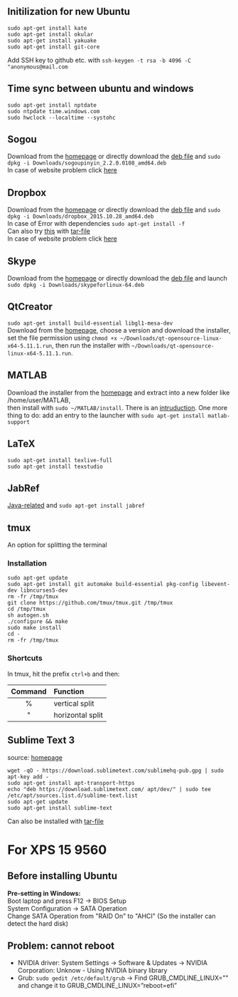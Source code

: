 ## Initilization for new Ubuntu
```
sudo apt-get install kate
sudo apt-get install okular
sudo apt-get install yakuake
sudo apt-get install git-core
```
Add SSH key to github etc. with ```ssh-keygen -t rsa -b 4096 -C "anonymous@mail.com```

## Time sync between ubuntu and windows

```
sudo apt-get install nptdate
sudo ntpdate time.windows.com
sudo hwclock --localtime --systohc
```

## Sogou

Download from the [homepage](https://pinyin.sogou.com/linux/?r=pinyin) or directly download the [deb file](http://cdn2.ime.sogou.com/dl/index/1524572264/sogoupinyin_2.2.0.0108_amd64.deb?st=zJbjTyOEj5URSDHKoqOZ3A&e=1539533248&fn=sogoupinyin_2.2.0.0108_amd64.deb) and ```sudo dpkg -i Downloads/sogoupinyin_2.2.0.0108_amd64.deb```    
In case of website problem click [here](https://github.com/robinloujun/Tipps/blob/master/Files/sogoupinyin_2.2.0.0108_amd64.deb?raw=true)

## Dropbox

Download from the [homepage](https://www.dropbox.com/de/install-linux) or directly download the [deb file](https://www.dropbox.com/download?dl=packages/ubuntu/dropbox_2015.10.28_amd64.deb) and ```sudo dpkg -i Downloads/dropbox_2015.10.28_amd64.deb```  
In case of Error with dependencies ```sudo apt-get install -f```  
Can also try [this](https://www.dropbox.com/de/help/desktop-web/linux-commands) with [tar-file](https://github.com/robinloujun/Tipps/blob/master/Files/nautilus-dropbox-1.6.2.tar.bz2)  
In case of website problem click [here](https://github.com/robinloujun/Tipps/blob/master/Files/dropbox_2015.10.28_amd64.deb?raw=true)

## Skype

Download from the [homepage](https://www.skype.com/en/get-skype/) or directly download the [deb file](https://go.skype.com/skypeforlinux-64.deb) and launch ```sudo dpkg -i Downloads/skypeforlinux-64.deb```

## QtCreator

`sudo apt-get install build-essential libgl1-mesa-dev`  
Download from the [homepage](http://download.qt.io/official_releases/qt/), choose a version and download the installer, set the file permission using `chmod +x ~/Downloads/qt-opensource-linux-x64-5.11.1.run`, then run the installer with `~/Downloads/qt-opensource-linux-x64-5.11.1.run`.

## MATLAB

Download the installer from the [homepage](https://de.mathworks.com/downloads/web_downloads) and extract into a new folder like /home/user/MATLAB,   
then install with ```sudo ~/MATLAB/install```. There is an [intruduction](https://de.mathworks.com/help/install/ug/install-mathworks-software.html).
One more thing to do: add an entry to the launcher with ```sudo apt-get install matlab-support```

## LaTeX

```
sudo apt-get install texlive-full
sudo apt-get install texstudio
```

## JabRef

[Java-related](http://help.jabref.org/en/Installation#verify-java-installation) and `sudo apt-get install jabref`

## tmux
An option for splitting the terminal
### Installation

```
sudo apt-get update
sudo apt-get install git automake build-essential pkg-config libevent-dev libncurses5-dev
rm -fr /tmp/tmux
git clone https://github.com/tmux/tmux.git /tmp/tmux
cd /tmp/tmux
sh autogen.sh
./configure && make
sudo make install
cd -
rm -fr /tmp/tmux
```

### Shortcuts

In tmux, hit the prefix `ctrl+b` and then:

<center>
  
  |Command|Function|
  |:---:|:---|
  |% | vertical split|
  |" | horizontal split|

</center>

## Sublime Text 3

source: [homepage](https://www.sublimetext.com/docs/3/linux_repositories.html#apt)

```
wget -qO - https://download.sublimetext.com/sublimehq-pub.gpg | sudo apt-key add -
sudo apt-get install apt-transport-https
echo "deb https://download.sublimetext.com/ apt/dev/" | sudo tee /etc/apt/sources.list.d/sublime-text.list
sudo apt-get update
sudo apt-get install sublime-text
```
Can also be installed with [tar-file](https://download.sublimetext.com/sublime_text_3_build_3143_x64.tar.bz2)

# For XPS 15 9560

## Before installing Ubuntu
**Pre-setting in Windows:**      
Boot laptop and press F12 -> BIOS Setup    
System Configuration -> SATA Operation    
Change SATA Operation from "RAID On" to "AHCI" (So the installer can detect the hard disk)

## Problem: cannot reboot

- NVIDIA driver: System Settings -> Software & Updates -> NVIDIA Corporation: Unknow - Using NVIDIA binary library
- Grub: `sudo gedit /etc/default/grub` -> Find GRUB_CMDLINE_LINUX="" and change it to GRUB_CMDLINE_LINUX=”reboot=efi”
